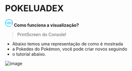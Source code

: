 # POKELUADEX

<img src='pokebola.png' width='25'> **Como funciona a visualização?**
> PrintScreen do Console!
- Abaixo temos uma representação de como é mostrada
- a Pokedex do Pokémon, você pode criar novos seguindo
- o tutorial abaixo.

![image](https://github.com/TioStitch/PokeLuaDex/assets/87840489/1c2001d0-f5e1-4218-ba3d-40ad92b1749e)
